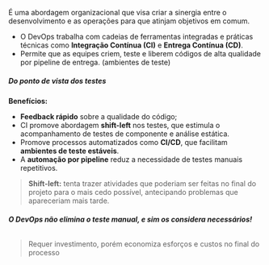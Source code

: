 
É uma abordagem organizacional que visa criar a sinergia entre o desenvolvimento e as operações para que atinjam objetivos em comum.

- O DevOps trabalha com cadeias de ferramentas integradas e práticas técnicas como **Integração Contínua (CI)** e **Entrega Contínua (CD)**.
- Permite que as equipes criem, teste e liberem códigos de alta qualidade por pipeline de entrega. (ambientes de teste)

##### Do ponto de vista dos testes

**Benefícios:**

- **Feedback rápido** sobre a qualidade do código;
- CI promove abordagem **shift-left** nos testes, que estimula o acompanhamento de testes de componente e análise estática.
- Promove processos automatizados como **CI/CD**, que facilitam **ambientes de teste estáveis**.
- A **automação por pipeline** reduz a necessidade de testes manuais repetitivos.

> **Shift-left:** tenta trazer atividades que poderiam ser feitas no final do projeto para o mais cedo possível, antecipando problemas que apareceriam mais tarde.

###### **O DevOps não elimina o teste manual, e sim os considera necessários!**

> Requer investimento, porém economiza esforços e custos no final do processo